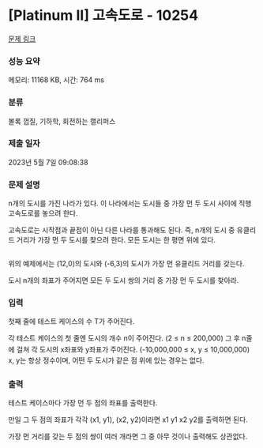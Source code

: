 # [Platinum II] 고속도로 - 10254 

[문제 링크](https://www.acmicpc.net/problem/10254) 

### 성능 요약

메모리: 11168 KB, 시간: 764 ms

### 분류

볼록 껍질, 기하학, 회전하는 캘리퍼스

### 제출 일자

2023년 5월 7일 09:08:38

### 문제 설명

<p>n개의 도시를 가진 나라가 있다. 이 나라에서는 도시들 중 가장 먼 두 도시 사이에 직행 고속도로를 놓으려 한다.</p>

<p>고속도로는 시작점과 끝점이 아닌 다른 나라를 통과해도 된다. 즉, n개의 도시 중 유클리드 거리가 가장 먼 두 도시를 찾으려 한다. 모든 도시는 한 평면 위에 있다.</p>

<p><img src=""></p>

<p>위의 예제에서는 (12,0)의 도시와 (-6,3)의 도시가 가장 먼 유클리드 거리를 갖는다.</p>

<p>도시 n개의 좌표가 주어지면 모든 두 도시 쌍의 거리 중 가장 먼 두 도시를 찾아라.</p>

### 입력 

 <p>첫째 줄에 테스트 케이스의 수 T가 주어진다. </p>

<p><span style="line-height:1.6em">각 테스트 케이스의 첫 줄엔 도시의 개수 n이 주어진다. (</span><span style="line-height:1.6em">2 ≤ n ≤ 200,000</span><span style="line-height:1.6em">) </span><span style="line-height:1.6em">그 후 n줄에 걸쳐 각 도시의 x좌표와 y좌표가 주어진다. (-10,000,000 ≤ x, y ≤ 10,000,000) </span><span style="line-height:1.6em">x, y는 항상 정수이며, 어떤 두 도시가 같은 점 위에 있는 경우는 없다.</span></p>

### 출력 

 <p>테스트 케이스마다 가장 먼 두 점의 좌표를 출력한다.</p>

<p>만일 그 두 점의 좌표가 각각 (x1, y1), (x2, y2)이라면 x1 y1 x2 y2를 출력하면 된다.</p>

<p>가장 먼 거리를 갖는 두 점의 쌍이 여러 개라면 그 중 아무 것이나 출력해도 상관없다.</p>

